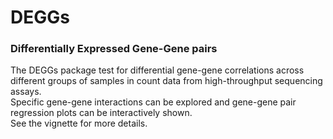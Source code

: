 # DEGGs
### Differentially Expressed Gene-Gene pairs
The DEGGs package test for differential gene-gene correlations across different groups of samples in count data from high-throughput 
sequencing assays.  
Specific gene-gene interactions can be explored and gene-gene pair regression plots can be interactively shown.   
See the vignette for more details. 
